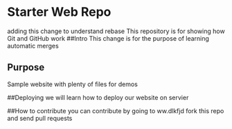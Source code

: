 # Starter Web Repo
adding this change to understand rebase
This repository is for showing how Git and GitHub work
##Intro 
This change is for the purpose of learning automatic merges
## Purpose
Sample website with plenty of files for demos

##Deploying
we will learn how to deploy our website on servier 

##How to contribute
you can contribute by going to ww.dlkfjd
fork this repo and send pull requests